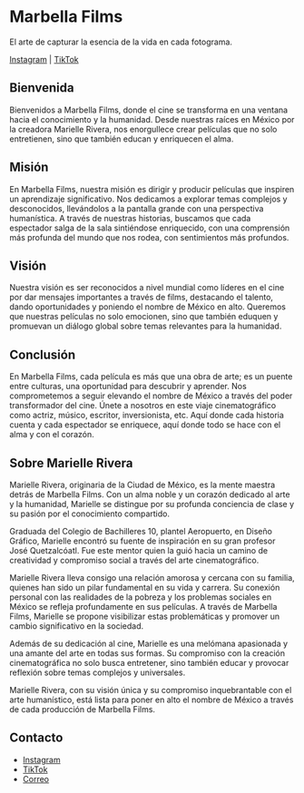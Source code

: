 # Marbella Films

El arte de capturar la esencia de la vida en cada fotograma.

[Instagram](https://www.instagram.com/damnmaar?igsh=NXd1aWNrNno2Z2Fn) | [TikTok](https://www.tiktok.com/@damnmaar?lang=en&is_from_webapp=1&sender_device=mobile&sender_web_id=7374960696700241413)

## Bienvenida
Bienvenidos a Marbella Films, donde el cine se transforma en una ventana hacia el conocimiento y la humanidad. Desde nuestras raíces en México por la creadora Marielle Rivera, nos enorgullece crear películas que no solo entretienen, sino que también educan y enriquecen el alma.

## Misión 
En Marbella Films, nuestra misión es dirigir y producir películas que inspiren un aprendizaje significativo. Nos dedicamos a explorar temas complejos y desconocidos, llevándolos a la pantalla grande con una perspectiva humanística. A través de nuestras historias, buscamos que cada espectador salga de la sala sintiéndose enriquecido, con una comprensión más profunda del mundo que nos rodea, con sentimientos más profundos.

## Visión
Nuestra visión es ser reconocidos a nivel mundial como líderes en el cine por dar mensajes importantes a través de films, destacando el talento, dando oportunidades y poniendo el nombre de México en alto. Queremos que nuestras películas no solo emocionen, sino que también eduquen y promuevan un diálogo global sobre temas relevantes para la humanidad.

## Conclusión
En Marbella Films, cada película es más que una obra de arte; es un puente entre culturas, una oportunidad para descubrir y aprender. Nos comprometemos a seguir elevando el nombre de México a través del poder transformador del cine. Únete a nosotros en este viaje cinematográfico como actriz, músico, escritor, inversionista, etc. Aquí donde cada historia cuenta y cada espectador se enriquece, aquí donde todo se hace con el alma y con el corazón.

## Sobre Marielle Rivera
Marielle Rivera, originaria de la Ciudad de México, es la mente maestra detrás de Marbella Films. Con un alma noble y un corazón dedicado al arte y la humanidad, Marielle se distingue por su profunda conciencia de clase y su pasión por el conocimiento compartido.

Graduada del Colegio de Bachilleres 10, plantel Aeropuerto, en Diseño Gráfico, Marielle encontró su fuente de inspiración en su gran profesor José Quetzalcóatl. Fue este mentor quien la guió hacia un camino de creatividad y compromiso social a través del arte cinematográfico.

Marielle Rivera lleva consigo una relación amorosa y cercana con su familia, quienes han sido un pilar fundamental en su vida y carrera. Su conexión personal con las realidades de la pobreza y los problemas sociales en México se refleja profundamente en sus películas. A través de Marbella Films, Marielle se propone visibilizar estas problemáticas y promover un cambio significativo en la sociedad.

Además de su dedicación al cine, Marielle es una melómana apasionada y una amante del arte en todas sus formas. Su compromiso con la creación cinematográfica no solo busca entretener, sino también educar y provocar reflexión sobre temas complejos y universales.

Marielle Rivera, con su visión única y su compromiso inquebrantable con el arte humanístico, está lista para poner en alto el nombre de México a través de cada producción de Marbella Films.

## Contacto
- [Instagram](https://www.instagram.com/damnmaar?igsh=NXd1aWNrNno2Z2Fn)
- [TikTok](https://www.tiktok.com/@damnmaar?lang=en&is_from_webapp=1&sender_device=mobile&sender_web_id=7374960696700241413)
- [Correo](mailto:mariellerivera298@gmail.com)

